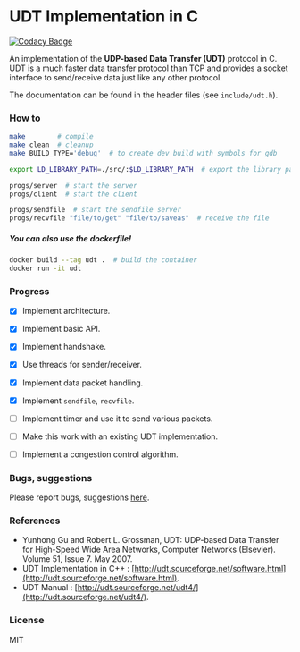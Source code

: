 # UDT Implementation in C

[![Codacy Badge](https://api.codacy.com/project/badge/Grade/212e3f610f6149dca8e66b0e75e97abe)](https://app.codacy.com/app/UtkarshMe/udt-c?utm_source=github.com&utm_medium=referral&utm_content=UtkarshMe/udt-c&utm_campaign=badger)

An implementation of the **UDP-based Data Transfer (UDT)** protocol in C.
UDT is a much faster data transfer protocol than TCP and provides a socket
interface to send/receive data just like any other protocol.

The documentation can be found in the header files (see `include/udt.h`).

### How to
```bash
make        # compile
make clean  # cleanup
make BUILD_TYPE='debug'  # to create dev build with symbols for gdb

export LD_LIBRARY_PATH=./src/:$LD_LIBRARY_PATH  # export the library path

progs/server  # start the server
progs/client  # start the client

progs/sendfile  # start the sendfile server
progs/recvfile "file/to/get" "file/to/saveas"  # receive the file
```

##### You can also use the dockerfile!
```bash
docker build --tag udt .  # build the container
docker run -it udt
```

### Progress
 - [x] Implement architecture.
 - [x] Implement basic API.
 - [x] Implement handshake.
 - [x] Use threads for sender/receiver.
 - [x] Implement data packet handling.
 - [x] Implement `sendfile`, `recvfile`.
 - [ ] Implement timer and use it to send various packets.
 - [ ] Make this work with an existing UDT implementation.
 - [ ] Implement a congestion control algorithm.


### Bugs, suggestions
Please report bugs, suggestions [here](https://github.com/utkarshme/udt-c/issues).


### References

- Yunhong Gu and Robert L. Grossman, UDT: UDP-based Data Transfer for High-Speed Wide Area Networks, Computer Networks (Elsevier). Volume 51, Issue 7. May 2007.
- UDT Implementation in C++ : [http://udt.sourceforge.net/software.html](http://udt.sourceforge.net/software.html).
- UDT Manual : [http://udt.sourceforge.net/udt4/](http://udt.sourceforge.net/udt4/).

### License
MIT

